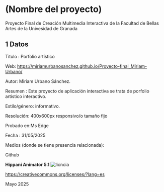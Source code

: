# (Nombre del proyecto)
Proyecto Final de Creación Multimedia Interactiva de la Facultad de Bellas Artes de la Univesidad de Granada

## 1 Datos
Titulo : Porfolio artístico

Web: https://miriamurbanosanchez.github.io/Proyecto-final_Miriam-Urbano/

Autor: Miriam Urbano Sánchez. 

Resumen : Este proyecto de aplicación interactiva se trata de porfolio artístico interactivo. 


Estilo/género: informativo. 

Resolución: 400x600px responsivo/o tamaño fijo

Probado en:Ms Edge


Fecha : 31/05/2025

Medios (donde se tiene presencia relacionada):

Github



**Hippani Animator 5.1**
![licncia](https://github.com/user-attachments/assets/f6583f6e-9df9-4f32-b274-277a3cd495d3)

https://creativecommons.org/licenses/?lang=es

Mayo 2025

